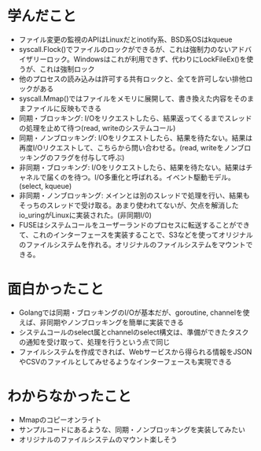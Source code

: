 # 学んだこと
- ファイル変更の監視のAPIはLinuxだとinotify系、BSD系OSはkqueue
- syscall.Flock()でファイルのロックができるが、これは強制力のないアドバイザリーロック。Windowsはこれが利用できず、代わりにLockFileEx()を使うが、これは強制ロック
- 他のプロセスの読み込みは許可する共有ロックと、全てを許可しない排他ロックがある
- syscall.Mmap()ではファイルをメモリに展開して、書き換えた内容をそのままファイルに反映もできる
- 同期・ブロッキング: I/Oをリクエストしたら、結果返ってくるまでスレッドの処理を止めて待つ(read, writeのシステムコール)
- 同期・ノンブロッキング: I/Oをリクエストしたら、結果を待たない。結果は再度I/Oリクエストして、こちらから問い合わせる。(read, writeをノンブロッキングのフラグを付与して呼ぶ)
- 非同期・ブロッキング: I/Oをリクエストしたら、結果を待たない。結果はチャネルで届くのを待つ。I/O多重化と呼ばれる。イベント駆動モデル。(select, kqueue)
- 非同期・ノンブロッキング: メインとは別のスレッドで処理を行い、結果もそっちのスレッドで受け取る。あまり使われてないが、欠点を解消したio_uringがLinuxに実装された。(非同期I/0)
- FUSEはシステムコールをユーザーランドのプロセスに転送することができて、これのインターフェースを実装することで、S3などを使ってオリジナルのファイルシステムを作れる。オリジナルのファイルシステムをマウントできる。

# 面白かったこと
- Golangでは同期・ブロッキングのI/Oが基本だが、goroutine, channelを使えば、非同期やノンブロッキングを簡単に実装できる
- システムコールのselect属とchannelのselect構文は、準備ができたタスクの通知を受け取って、処理を行うという点で同じ
- ファイルシステムを作成できれば、Webサービスから得られる情報をJSONやCSVのファイルとしてみせるようなインターフェースも実現できる

# わからなかったこと
- Mmapのコピーオンライト
- サンプルコードにあるような、同期・ノンブロッキングを実装してみたい
- オリジナルのファイルシステムのマウント楽しそう